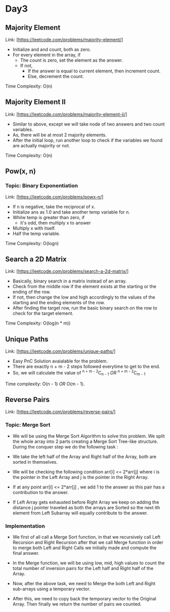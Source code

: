 # Day3

## Majority Element

Link: [https://leetcode.com/problems/majority-element/]

- Initialize and and count, both as zero.
- For every element in the array, if 
  - The count is zero, set the element as the answer.
  - If not, 
    - If the answer is equal to current element, then increment count.
    - Else, decrement the count.

Time Complexity: O(n)

## Majority Element II

Link: [https://leetcode.com/problems/majority-element-ii/]

- Similar to above, except we will take node of two answers and two count variables.
- As, there will be at most 2 majority elements.
- After the initial loop, run another loop to check if the variables we found are actually majority or not.

Time Complexity: O(n)

## Pow(x, n)

### Topic: Binary Exponentiation

Link: [https://leetcode.com/problems/powx-n/]

- If n is negative, take the reciprocal of x.
- Initialize ans as 1.0 and take another temp variable for n.
- Whilw temp is greater than zero, if
  - it's odd, then multiply x to answer 
- Multiply x with itself.
- Half the temp variable.

Time Complexity: O(logn)

## Search a 2D Matrix

Link: [https://leetcode.com/problems/search-a-2d-matrix/]

- Basically, binary search in a matrix instead of an array.
- Check from the middle row if the element exists at the starting or the ending of the row.
- If not, then change the low and high accordingly to the values of the starting and the ending elements of the row.
- After finding the target row, run the basic binary search on the row to check for the target element.

Time Complexity: O(log(n * m))

## Unique Paths

Link: [https://leetcode.com/problems/unique-paths/]

- Easy PnC Solution avaialable for the problem.
- There are exactly n + m - 2 steps followed everytime to get to the end.
- So, we will calculate the value of <sup>n + m - 2</sup>C<sub>n - 1</sub> *OR*  <sup>n + m - 2</sup>C<sub>m - 1</sub>

Time complexity: O(n - 1) *OR* O(m - 1).

## Reverse Pairs

Link: [https://leetcode.com/problems/reverse-pairs/]

### Topic: Merge Sort

- We will be using the Merge Sort Algorithm to solve this problem. We split the whole array into 2  parts creating a Merge Sort Tree-like structure. During the conquer step we do the following task : 

- We take the left half of the Array and Right half of the Array, both are sorted in themselves. 

- We will be checking the following condition arr[i] <= 2*arr[j]  where i is the pointer in the Left Array and j is the pointer in the Right Array. 

- If at any point arr[i] <= 2*arr[j] , we add 1  to the answer as this pair has a contribution to the answer. 

- If Left Array gets exhausted before Right Array we keep on adding the distance j pointer traveled as both the arrays are Sorted so the next ith element from Left Subarray will equally contribute to the answer.

### Implementation

- We first of all call a Merge Sort function, in that we recursively call Left Recursion and Right Recursion after that we call Merge function in order to merge both Left and Right Calls we initially made and compute the final answer.

- In the Merge function, we will be using low, mid, high values to count the total number of inversion pairs for the Left half and Right half of the Array.

-  Now, after the above task, we need to Merge the both Left and Right sub-arrays using a temporary vector.

- After this, we need to copy back the temporary vector to the Original Array. Then finally we return the number of pairs we counted.
